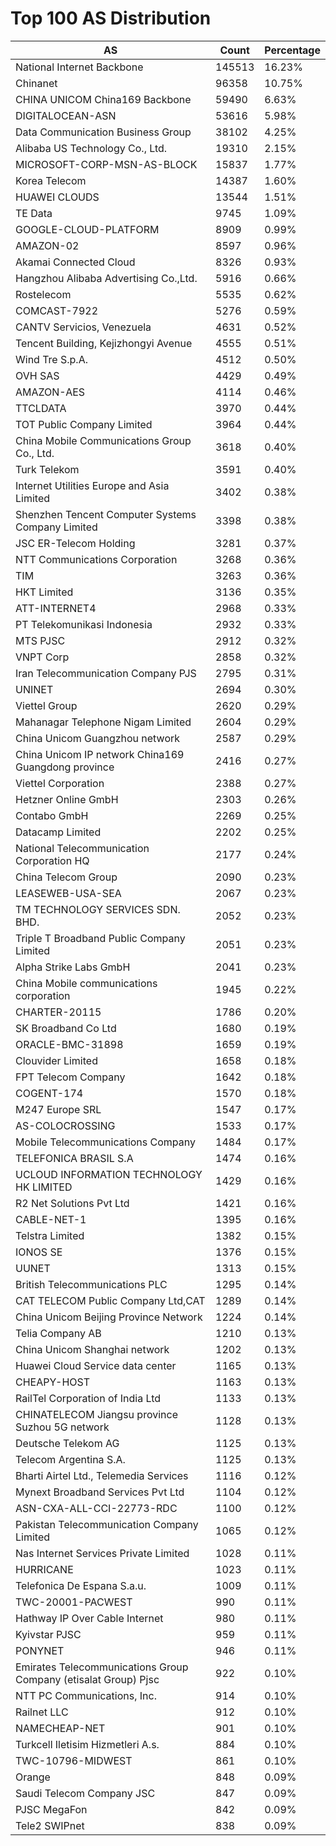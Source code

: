 # Top 100 AS Distribution
| AS | Count | Percentage |
|----|----|----|
| National Internet Backbone | 145513 | 16.23% |
| Chinanet | 96358 | 10.75% |
| CHINA UNICOM China169 Backbone | 59490 | 6.63% |
| DIGITALOCEAN-ASN | 53616 | 5.98% |
| Data Communication Business Group | 38102 | 4.25% |
| Alibaba US Technology Co., Ltd. | 19310 | 2.15% |
| MICROSOFT-CORP-MSN-AS-BLOCK | 15837 | 1.77% |
| Korea Telecom | 14387 | 1.60% |
| HUAWEI CLOUDS | 13544 | 1.51% |
| TE Data | 9745 | 1.09% |
| GOOGLE-CLOUD-PLATFORM | 8909 | 0.99% |
| AMAZON-02 | 8597 | 0.96% |
| Akamai Connected Cloud | 8326 | 0.93% |
| Hangzhou Alibaba Advertising Co.,Ltd. | 5916 | 0.66% |
| Rostelecom | 5535 | 0.62% |
| COMCAST-7922 | 5276 | 0.59% |
| CANTV Servicios, Venezuela | 4631 | 0.52% |
| Tencent Building, Kejizhongyi Avenue | 4555 | 0.51% |
| Wind Tre S.p.A. | 4512 | 0.50% |
| OVH SAS | 4429 | 0.49% |
| AMAZON-AES | 4114 | 0.46% |
| TTCLDATA | 3970 | 0.44% |
| TOT Public Company Limited | 3964 | 0.44% |
| China Mobile Communications Group Co., Ltd. | 3618 | 0.40% |
| Turk Telekom | 3591 | 0.40% |
| Internet Utilities Europe and Asia Limited | 3402 | 0.38% |
| Shenzhen Tencent Computer Systems Company Limited | 3398 | 0.38% |
| JSC ER-Telecom Holding | 3281 | 0.37% |
| NTT Communications Corporation | 3268 | 0.36% |
| TIM | 3263 | 0.36% |
| HKT Limited | 3136 | 0.35% |
| ATT-INTERNET4 | 2968 | 0.33% |
| PT Telekomunikasi Indonesia | 2932 | 0.33% |
| MTS PJSC | 2912 | 0.32% |
| VNPT Corp | 2858 | 0.32% |
| Iran Telecommunication Company PJS | 2795 | 0.31% |
| UNINET | 2694 | 0.30% |
| Viettel Group | 2620 | 0.29% |
| Mahanagar Telephone Nigam Limited | 2604 | 0.29% |
| China Unicom Guangzhou network | 2587 | 0.29% |
| China Unicom IP network China169 Guangdong province | 2416 | 0.27% |
| Viettel Corporation | 2388 | 0.27% |
| Hetzner Online GmbH | 2303 | 0.26% |
| Contabo GmbH | 2269 | 0.25% |
| Datacamp Limited | 2202 | 0.25% |
| National Telecommunication Corporation HQ | 2177 | 0.24% |
| China Telecom Group | 2090 | 0.23% |
| LEASEWEB-USA-SEA | 2067 | 0.23% |
| TM TECHNOLOGY SERVICES SDN. BHD. | 2052 | 0.23% |
| Triple T Broadband Public Company Limited | 2051 | 0.23% |
| Alpha Strike Labs GmbH | 2041 | 0.23% |
| China Mobile communications corporation | 1945 | 0.22% |
| CHARTER-20115 | 1786 | 0.20% |
| SK Broadband Co Ltd | 1680 | 0.19% |
| ORACLE-BMC-31898 | 1659 | 0.19% |
| Clouvider Limited | 1658 | 0.18% |
| FPT Telecom Company | 1642 | 0.18% |
| COGENT-174 | 1570 | 0.18% |
| M247 Europe SRL | 1547 | 0.17% |
| AS-COLOCROSSING | 1533 | 0.17% |
| Mobile Telecommunications Company | 1484 | 0.17% |
| TELEFONICA BRASIL S.A | 1474 | 0.16% |
| UCLOUD INFORMATION TECHNOLOGY HK LIMITED | 1429 | 0.16% |
| R2 Net Solutions Pvt Ltd | 1421 | 0.16% |
| CABLE-NET-1 | 1395 | 0.16% |
| Telstra Limited | 1382 | 0.15% |
| IONOS SE | 1376 | 0.15% |
| UUNET | 1313 | 0.15% |
| British Telecommunications PLC | 1295 | 0.14% |
| CAT TELECOM Public Company Ltd,CAT | 1289 | 0.14% |
| China Unicom Beijing Province Network | 1224 | 0.14% |
| Telia Company AB | 1210 | 0.13% |
| China Unicom Shanghai network | 1202 | 0.13% |
| Huawei Cloud Service data center | 1165 | 0.13% |
| CHEAPY-HOST | 1163 | 0.13% |
| RailTel Corporation of India Ltd | 1133 | 0.13% |
| CHINATELECOM Jiangsu province Suzhou 5G network | 1128 | 0.13% |
| Deutsche Telekom AG | 1125 | 0.13% |
| Telecom Argentina S.A. | 1125 | 0.13% |
| Bharti Airtel Ltd., Telemedia Services | 1116 | 0.12% |
| Mynext Broadband Services Pvt Ltd | 1104 | 0.12% |
| ASN-CXA-ALL-CCI-22773-RDC | 1100 | 0.12% |
| Pakistan Telecommunication Company Limited | 1065 | 0.12% |
| Nas Internet Services Private Limited | 1028 | 0.11% |
| HURRICANE | 1023 | 0.11% |
| Telefonica De Espana S.a.u. | 1009 | 0.11% |
| TWC-20001-PACWEST | 990 | 0.11% |
| Hathway IP Over Cable Internet | 980 | 0.11% |
| Kyivstar PJSC | 959 | 0.11% |
| PONYNET | 946 | 0.11% |
| Emirates Telecommunications Group Company (etisalat Group) Pjsc | 922 | 0.10% |
| NTT PC Communications, Inc. | 914 | 0.10% |
| Railnet LLC | 912 | 0.10% |
| NAMECHEAP-NET | 901 | 0.10% |
| Turkcell Iletisim Hizmetleri A.s. | 884 | 0.10% |
| TWC-10796-MIDWEST | 861 | 0.10% |
| Orange | 848 | 0.09% |
| Saudi Telecom Company JSC | 847 | 0.09% |
| PJSC MegaFon | 842 | 0.09% |
| Tele2 SWIPnet | 838 | 0.09% |
